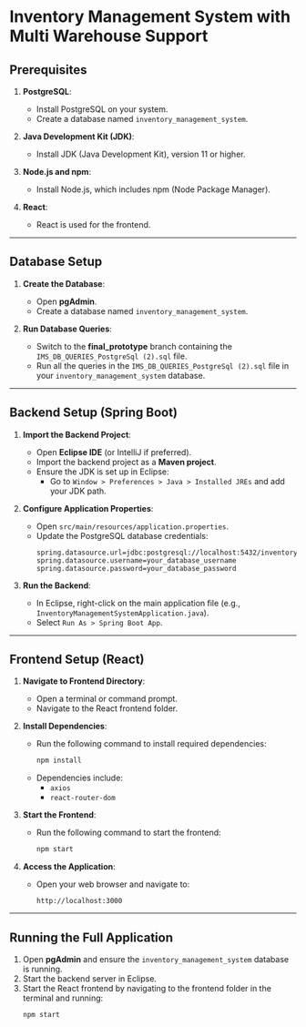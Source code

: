 # Inventory Management System with Multi Warehouse Support


## Prerequisites

1. **PostgreSQL**:
   - Install PostgreSQL on your system.
   - Create a database named `inventory_management_system`.

2. **Java Development Kit (JDK)**:
   - Install JDK (Java Development Kit), version 11 or higher.

3. **Node.js and npm**:
   - Install Node.js, which includes npm (Node Package Manager).

4. **React**:
   - React is used for the frontend. 

---

## Database Setup

1. **Create the Database**:
   - Open **pgAdmin**.
   - Create a database named `inventory_management_system`.

2. **Run Database Queries**:
   - Switch to the **final_prototype** branch containing the `IMS_DB_QUERIES_PostgreSql (2).sql` file.
   - Run all the queries in the `IMS_DB_QUERIES_PostgreSql (2).sql` file in your `inventory_management_system` database.

---

## Backend Setup (Spring Boot)

1. **Import the Backend Project**:
   - Open **Eclipse IDE** (or IntelliJ if preferred).
   - Import the backend project as a **Maven project**.
   - Ensure the JDK is set up in Eclipse:
     - Go to `Window > Preferences > Java > Installed JREs` and add your JDK path.

2. **Configure Application Properties**:
   - Open `src/main/resources/application.properties`.
   - Update the PostgreSQL database credentials:
     ```properties
     spring.datasource.url=jdbc:postgresql://localhost:5432/inventory_management_system
     spring.datasource.username=your_database_username
     spring.datasource.password=your_database_password
     ```

3. **Run the Backend**:
   - In Eclipse, right-click on the main application file (e.g., `InventoryManagementSystemApplication.java`).
   - Select `Run As > Spring Boot App`.

---

## Frontend Setup (React)

1. **Navigate to Frontend Directory**:
   - Open a terminal or command prompt.
   - Navigate to the React frontend folder.

2. **Install Dependencies**:
   - Run the following command to install required dependencies:
     ```bash
     npm install
     ```
   - Dependencies include:
     - `axios`
     - `react-router-dom`

3. **Start the Frontend**:
   - Run the following command to start the frontend:
     ```bash
     npm start
     ```

4. **Access the Application**:
   - Open your web browser and navigate to:
     ```
     http://localhost:3000
     ```

---

## Running the Full Application

1. Open **pgAdmin** and ensure the `inventory_management_system` database is running.
2. Start the backend server in Eclipse.
3. Start the React frontend by navigating to the frontend folder in the terminal and running:
   ```bash
   npm start
